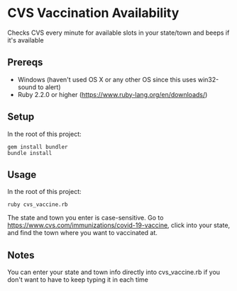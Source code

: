 # CVS Vaccination Availability
Checks CVS every minute for available slots in your state/town and beeps if it's available

## Prereqs

* Windows (haven't used OS X or any other OS since this uses win32-sound to alert)
* Ruby 2.2.0 or higher (https://www.ruby-lang.org/en/downloads/)

## Setup

In the root of this project:
```
gem install bundler
bundle install
```

## Usage

In the root of this project:
```
ruby cvs_vaccine.rb
```
The state and town you enter is case-sensitive. Go to https://www.cvs.com/immunizations/covid-19-vaccine, click into your state, and find the town where you want to vaccinated at.

## Notes

You can enter your state and town info directly into cvs_vaccine.rb if you don't want to have to keep typing it in each time
